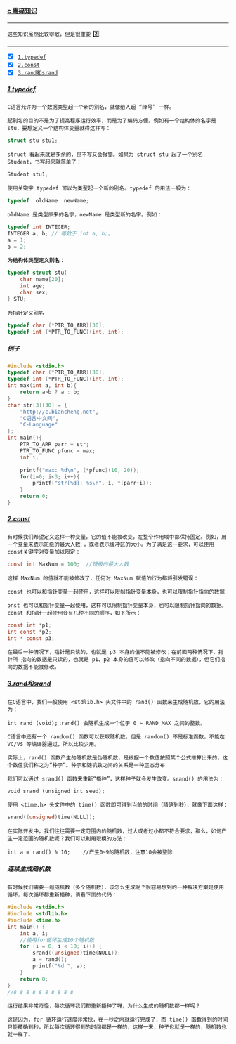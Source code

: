 #### [c 零碎知识](#top) <b id="top"></b>
----
`这些知识虽然比较零散，但是很重要` :two:

------

- [x] [`1.typedef`](#target1)
- [x] [`2.const`](#target2)
- [x] [`3.rand和srand`](#target3)

##### [1.typedef](#top) <b id="target1"></b>
`C语言允许为一个数据类型起一个新的别名，就像给人起 “绰号” 一样。`

`起别名的目的不是为了提高程序运行效率，而是为了编码方便。例如有一个结构体的名字是 stu，要想定义一个结构体变量就得这样写：`
```c
struct stu stu1;
```

`struct 看起来就是多余的，但不写又会报错。如果为 struct stu 起了一个别名 Student，书写起来就简单了：`
```c
Student stu1;
```

`使用关键字 typedef 可以为类型起一个新的别名。typedef 的用法一般为：`
```c
typedef  oldName  newName;
```
`oldName 是类型原来的名字，newName 是类型新的名字。例如：`
```c
typedef int INTEGER; 
INTEGER a, b; // 等效于 int a, b;。
a = 1;
b = 2;
```

**`为结构体类型定义别名：`**
```c
typedef struct stu{
    char name[20];
    int age;
    char sex;
} STU;
```
`为指针定义别名`
```c
typedef char (*PTR_TO_ARR)[30];
typedef int (*PTR_TO_FUNC)(int, int);
```

##### 例子
```c
#include <stdio.h>
typedef char (*PTR_TO_ARR)[30];
typedef int (*PTR_TO_FUNC)(int, int);
int max(int a, int b){
    return a>b ? a : b;
}
char str[3][30] = {
    "http://c.biancheng.net",
    "C语言中文网",
    "C-Language"
};
int main(){
    PTR_TO_ARR parr = str;
    PTR_TO_FUNC pfunc = max;
    int i;

    printf("max: %d\n", (*pfunc)(10, 20));
    for(i=0; i<3; i++){
        printf("str[%d]: %s\n", i, *(parr+i));
    }
    return 0;
}
```


##### [2.const](#top) <b id="target2"></b>
`有时候我们希望定义这样一种变量，它的值不能被改变，在整个作用域中都保持固定。例如，用一个变量来表示班级的最大人数
，或者表示缓冲区的大小。为了满足这一要求，可以使用const关键字对变量加以限定： `

```c
const int MaxNum = 100;  //班级的最大人数
```
`这样 MaxNum 的值就不能被修改了，任何对 MaxNum 赋值的行为都将引发错误：`

`const 也可以和指针变量一起使用，这样可以限制指针变量本身，也可以限制指针指向的数据`

`onst 也可以和指针变量一起使用，这样可以限制指针变量本身，也可以限制指针指向的数据。const 和指针一起使用会有几种不同的顺序，如下所示：`
```c
const int *p1;
int const *p2;
int * const p3;
```
`在最后一种情况下，指针是只读的，也就是 p3 本身的值不能被修改；在前面两种情况下，指针所
指向的数据是只读的，也就是 p1、p2 本身的值可以修改（指向不同的数据），但它们指
向的数据不能被修改。`

##### [3.rand和srand](#top) <b id="target3"></b>
`在C语言中，我们一般使用 <stdlib.h> 头文件中的 rand() 函数来生成随机数，它的用法为： `

`int rand (void);` :`rand() 会随机生成一个位于 0 ~ RAND_MAX 之间的整数。`

`C语言中还有一个 random() 函数可以获取随机数，但是 random() 不是标准函数，不能在 VC/VS 等编译器通过，所以比较少用。`

`实际上，rand() 函数产生的随机数是伪随机数，是根据一个数值按照某个公式推算出来的，这个数值我们称之为“种子”。种子和随机数之间的关系是一种正态分布`

`我们可以通过 srand() 函数来重新“播种”，这样种子就会发生改变。srand() 的用法为：`

`void srand (unsigned int seed);`

`使用 <time.h> 头文件中的 time() 函数即可得到当前的时间（精确到秒），就像下面这样：`
```c
srand((unsigned)time(NULL));
```

`在实际开发中，我们往往需要一定范围内的随机数，过大或者过小都不符合要求，那么，如何产生一定范围的随机数呢？我们可以利用取模的方法：`
```
int a = rand() % 10;    //产生0~9的随机数，注意10会被整除
```

##### 连续生成随机数
`有时候我们需要一组随机数（多个随机数），该怎么生成呢？很容易想到的一种解决方案是使用循环，每次循环都重新播种，请看下面的代码：`
```c
#include <stdio.h>
#include <stdlib.h>
#include <time.h>
int main() {
    int a, i;
    //使用for循环生成10个随机数
    for (i = 0; i < 10; i++) {
        srand((unsigned)time(NULL));
        a = rand();
        printf("%d ", a);
    }
    return 0;
}
//8 8 8 8 8 8 8 8 8 8
```
`运行结果非常奇怪，每次循环我们都重新播种了呀，为什么生成的随机数都一样呢？`

`这是因为，for 循环运行速度非常快，在一秒之内就运行完成了，而 time() 函数得到的时间只能精确到秒，所以每次循环得到的时间都是一样的，这样一来，种子也就是一样的，随机数也就一样了。`
